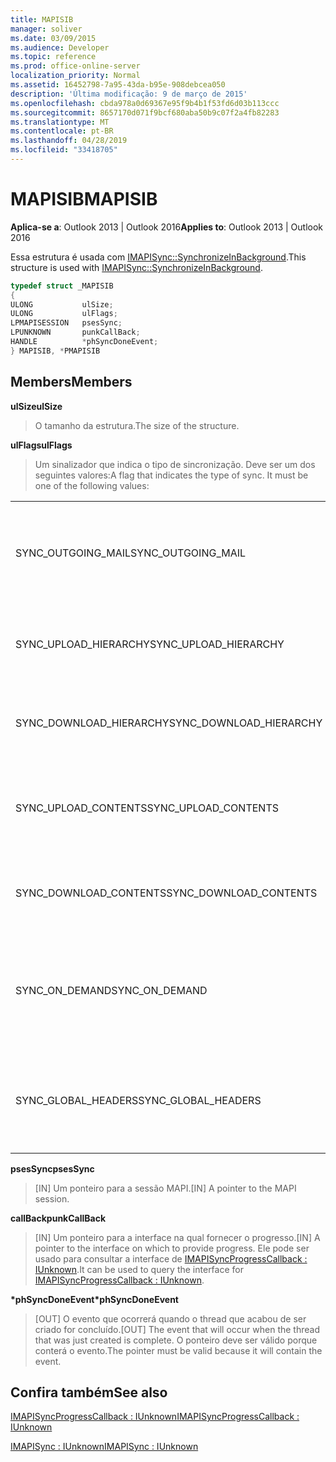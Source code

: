 ```yaml
---
title: MAPISIB
manager: soliver
ms.date: 03/09/2015
ms.audience: Developer
ms.topic: reference
ms.prod: office-online-server
localization_priority: Normal
ms.assetid: 16452798-7a95-43da-b95e-908debcea050
description: 'Última modificação: 9 de março de 2015'
ms.openlocfilehash: cbda978a0d69367e95f9b4b1f53fd6d03b113ccc
ms.sourcegitcommit: 8657170d071f9bcf680aba50b9c07f2a4fb82283
ms.translationtype: MT
ms.contentlocale: pt-BR
ms.lasthandoff: 04/28/2019
ms.locfileid: "33418705"
---
```

# <a name="mapisib"></a><span data-ttu-id="eb2e8-103">MAPISIB</span><span class="sxs-lookup"><span data-stu-id="eb2e8-103">MAPISIB</span></span>

  
  
<span data-ttu-id="eb2e8-104">**Aplica-se a**: Outlook 2013 | Outlook 2016</span><span class="sxs-lookup"><span data-stu-id="eb2e8-104">**Applies to**: Outlook 2013 | Outlook 2016</span></span> 
  
<span data-ttu-id="eb2e8-105">Essa estrutura é usada com [IMAPISync::SynchronizeInBackground](imapisyncsynchronizeinbackground.md).</span><span class="sxs-lookup"><span data-stu-id="eb2e8-105">This structure is used with [IMAPISync::SynchronizeInBackground](imapisyncsynchronizeinbackground.md).</span></span>
  
```cpp
typedef struct _MAPISIB
{
ULONG           ulSize;                
ULONG           ulFlags;
LPMAPISESSION   psesSync;
LPUNKNOWN       punkCallBack;
HANDLE          *phSyncDoneEvent;    
} MAPISIB, *PMAPISIB
```

## <a name="members"></a><span data-ttu-id="eb2e8-106">Members</span><span class="sxs-lookup"><span data-stu-id="eb2e8-106">Members</span></span>

 <span data-ttu-id="eb2e8-107">**ulSize**</span><span class="sxs-lookup"><span data-stu-id="eb2e8-107">**ulSize**</span></span>
  
> <span data-ttu-id="eb2e8-108">O tamanho da estrutura.</span><span class="sxs-lookup"><span data-stu-id="eb2e8-108">The size of the structure.</span></span>
    
 <span data-ttu-id="eb2e8-109">**ulFlags**</span><span class="sxs-lookup"><span data-stu-id="eb2e8-109">**ulFlags**</span></span>
  
> <span data-ttu-id="eb2e8-110">Um sinalizador que indica o tipo de sincronização. Deve ser um dos seguintes valores:</span><span class="sxs-lookup"><span data-stu-id="eb2e8-110">A flag that indicates the type of sync. It must be one of the following values:</span></span>
    
||||
|:-----|:-----|:-----|
|<span data-ttu-id="eb2e8-111">SYNC_OUTGOING_MAIL</span><span class="sxs-lookup"><span data-stu-id="eb2e8-111">SYNC_OUTGOING_MAIL</span></span>  <br/> |<span data-ttu-id="eb2e8-112">0x00000200</span><span class="sxs-lookup"><span data-stu-id="eb2e8-112">0x00000200</span></span>  <br/> |<span data-ttu-id="eb2e8-113">Envie a mensagem para o servidor (não está em uso no momento).</span><span class="sxs-lookup"><span data-stu-id="eb2e8-113">Send the message to the server (not currently in use).</span></span>  <br/> |
|<span data-ttu-id="eb2e8-114">SYNC_UPLOAD_HIERARCHY</span><span class="sxs-lookup"><span data-stu-id="eb2e8-114">SYNC_UPLOAD_HIERARCHY</span></span>  <br/> |<span data-ttu-id="eb2e8-115">0x00000001</span><span class="sxs-lookup"><span data-stu-id="eb2e8-115">0x00000001</span></span>  <br/> |<span data-ttu-id="eb2e8-116">Push hierarchy changes to the server.</span><span class="sxs-lookup"><span data-stu-id="eb2e8-116">Push hierarchy changes to the server.</span></span>  <br/> |
|<span data-ttu-id="eb2e8-117">SYNC_DOWNLOAD_HIERARCHY</span><span class="sxs-lookup"><span data-stu-id="eb2e8-117">SYNC_DOWNLOAD_HIERARCHY</span></span>  <br/> |<span data-ttu-id="eb2e8-118">0x00000002</span><span class="sxs-lookup"><span data-stu-id="eb2e8-118">0x00000002</span></span>  <br/> |<span data-ttu-id="eb2e8-119">Pull hierarchy changes from server.</span><span class="sxs-lookup"><span data-stu-id="eb2e8-119">Pull hierarchy changes from server.</span></span>  <br/> |
|<span data-ttu-id="eb2e8-120">SYNC_UPLOAD_CONTENTS</span><span class="sxs-lookup"><span data-stu-id="eb2e8-120">SYNC_UPLOAD_CONTENTS</span></span>  <br/> |<span data-ttu-id="eb2e8-121">0x00000040</span><span class="sxs-lookup"><span data-stu-id="eb2e8-121">0x00000040</span></span>  <br/> |<span data-ttu-id="eb2e8-122">Enviar alterações de mensagem por push para o servidor.</span><span class="sxs-lookup"><span data-stu-id="eb2e8-122">Push message changes to server.</span></span>  <br/> |
|<span data-ttu-id="eb2e8-123">SYNC_DOWNLOAD_CONTENTS</span><span class="sxs-lookup"><span data-stu-id="eb2e8-123">SYNC_DOWNLOAD_CONTENTS</span></span>  <br/> |<span data-ttu-id="eb2e8-124">0x00000080</span><span class="sxs-lookup"><span data-stu-id="eb2e8-124">0x00000080</span></span>  <br/> |<span data-ttu-id="eb2e8-125">Pull message changes from server.</span><span class="sxs-lookup"><span data-stu-id="eb2e8-125">Pull message changes from server.</span></span>  <br/> |
|<span data-ttu-id="eb2e8-126">SYNC_ON_DEMAND</span><span class="sxs-lookup"><span data-stu-id="eb2e8-126">SYNC_ON_DEMAND</span></span>  <br/> |<span data-ttu-id="eb2e8-127">0x20000000</span><span class="sxs-lookup"><span data-stu-id="eb2e8-127">0x20000000</span></span>  <br/> |<span data-ttu-id="eb2e8-128">A sincronização foi iniciada pelo usuário e deve ter uma prioridade mais alta.</span><span class="sxs-lookup"><span data-stu-id="eb2e8-128">The sync was initiated by the user and should be a higher priority.</span></span>  <br/> |
|<span data-ttu-id="eb2e8-129">SYNC_GLOBAL_HEADERS</span><span class="sxs-lookup"><span data-stu-id="eb2e8-129">SYNC_GLOBAL_HEADERS</span></span>  <br/> |<span data-ttu-id="eb2e8-130">0x02000000</span><span class="sxs-lookup"><span data-stu-id="eb2e8-130">0x02000000</span></span>  <br/> |<span data-ttu-id="eb2e8-131">Deve sincronizar apenas os headers e não corpos completos.</span><span class="sxs-lookup"><span data-stu-id="eb2e8-131">Should only sync headers and not full bodies.</span></span>  <br/> |
   
 <span data-ttu-id="eb2e8-132">**psesSync**</span><span class="sxs-lookup"><span data-stu-id="eb2e8-132">**psesSync**</span></span>
  
> <span data-ttu-id="eb2e8-133">[IN] Um ponteiro para a sessão MAPI.</span><span class="sxs-lookup"><span data-stu-id="eb2e8-133">[IN] A pointer to the MAPI session.</span></span>
    
 <span data-ttu-id="eb2e8-134">**callBack**</span><span class="sxs-lookup"><span data-stu-id="eb2e8-134">**punkCallBack**</span></span>
  
> <span data-ttu-id="eb2e8-135">[IN] Um ponteiro para a interface na qual fornecer o progresso.</span><span class="sxs-lookup"><span data-stu-id="eb2e8-135">[IN] A pointer to the interface on which to provide progress.</span></span> <span data-ttu-id="eb2e8-136">Ele pode ser usado para consultar a interface de [IMAPISyncProgressCallback : IUnknown](imapisyncprogresscallbackiunknown.md).</span><span class="sxs-lookup"><span data-stu-id="eb2e8-136">It can be used to query the interface for [IMAPISyncProgressCallback : IUnknown](imapisyncprogresscallbackiunknown.md).</span></span>
    
 <span data-ttu-id="eb2e8-137">**\*phSyncDoneEvent**</span><span class="sxs-lookup"><span data-stu-id="eb2e8-137">**\*phSyncDoneEvent**</span></span>
  
> <span data-ttu-id="eb2e8-138">[OUT] O evento que ocorrerá quando o thread que acabou de ser criado for concluído.</span><span class="sxs-lookup"><span data-stu-id="eb2e8-138">[OUT] The event that will occur when the thread that was just created is complete.</span></span> <span data-ttu-id="eb2e8-139">O ponteiro deve ser válido porque conterá o evento.</span><span class="sxs-lookup"><span data-stu-id="eb2e8-139">The pointer must be valid because it will contain the event.</span></span>
    
## <a name="see-also"></a><span data-ttu-id="eb2e8-140">Confira também</span><span class="sxs-lookup"><span data-stu-id="eb2e8-140">See also</span></span>



[<span data-ttu-id="eb2e8-141">IMAPISyncProgressCallback : IUnknown</span><span class="sxs-lookup"><span data-stu-id="eb2e8-141">IMAPISyncProgressCallback : IUnknown</span></span>](imapisyncprogresscallbackiunknown.md)
  
[<span data-ttu-id="eb2e8-142">IMAPISync : IUnknown</span><span class="sxs-lookup"><span data-stu-id="eb2e8-142">IMAPISync : IUnknown</span></span>](imapisynciunknown.md)

